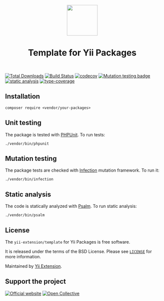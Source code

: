 <p align="center">
    <a href="https://github.com/yii-extension" target="_blank">
        <img src="https://lh3.googleusercontent.com/ehSTPnXqrkk0M3U-UPCjC0fty9K6lgykK2WOUA2nUHp8gIkRjeTN8z8SABlkvcvR-9PIrboxIvPGujPgWebLQeHHgX7yLUoxFSduiZrTog6WoZLiAvqcTR1QTPVRmns2tYjACpp7EQ=w2400" height="100px">
    </a>
    <h1 align="center">Template for Yii Packages</h1>
    <br>
</p>

[![Total Downloads](https://poser.pugx.org/yii-extension/template/downloads.png)](https://packagist.org/packages/yii-extension/template)
[![Build Status](https://github.com/yii-extension/template/workflows/build/badge.svg)](https://github.com/yii-extension/template/actions?query=workflow%3Abuild)
[![codecov](https://codecov.io/gh/yii-extension/template/branch/main/graph/badge.svg?token=KB6T5KMGED)](https://codecov.io/gh/yii-extension/template)
[![Mutation testing badge](https://img.shields.io/endpoint?style=flat&url=https://badge-api.stryker-mutator.io/github.com/yii-extension/template/master)](https://dashboard.stryker-mutator.io/reports/github.com/yii-extension/template/master)
[![static analysis](https://github.com/yii-extension/template/workflows/static%20analysis/badge.svg)](https://github.com/yii-extension/template/actions?query=workflow%3A%22static+analysis%22)
[![type-coverage](https://shepherd.dev/github/yii-extension/template/coverage.svg)](https://shepherd.dev/github/yii-extension/template)


## Installation

```shell
composer require <vendor/your-packages>
```

## Unit testing

The package is tested with [PHPUnit](https://phpunit.de/). To run tests:

```shell
./vendor/bin/phpunit
```

## Mutation testing

The package tests are checked with [Infection](https://infection.github.io/) mutation framework. To run it:

```shell
./vendor/bin/infection
```

## Static analysis

The code is statically analyzed with [Psalm](https://psalm.dev/docs). To run static analysis:

```shell
./vendor/bin/psalm
```

## License

The `yii-extension/template` for Yii Packages is free software.

It is released under the terms of the BSD License. Please see [`LICENSE`](./LICENSE.md) for more information.

Maintained by [Yii Extension](https://github.com/yii-extension).

## Support the project

[![Official website](https://img.shields.io/badge/Powered_by-Yii_Framework-green.svg?style=flat)](https://www.yiiframework.com/)
[![Open Collective](https://img.shields.io/badge/Open%20Collective-sponsor-7eadf1?logo=open%20collective&logoColor=7eadf1&labelColor=555555)](https://opencollective.com/yiisoft)
